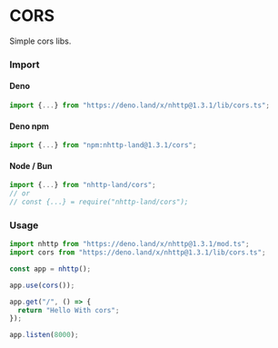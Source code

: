 # CORS
Simple cors libs.

### Import
#### Deno
```ts
import {...} from "https://deno.land/x/nhttp@1.3.1/lib/cors.ts";
```
#### Deno npm
```ts
import {...} from "npm:nhttp-land@1.3.1/cors";
```
#### Node / Bun
```ts
import {...} from "nhttp-land/cors";
// or
// const {...} = require("nhttp-land/cors");
```

### Usage
```ts
import nhttp from "https://deno.land/x/nhttp@1.3.1/mod.ts";
import cors from "https://deno.land/x/nhttp@1.3.1/lib/cors.ts";

const app = nhttp();

app.use(cors());

app.get("/", () => {
  return "Hello With cors";
});

app.listen(8000);
```